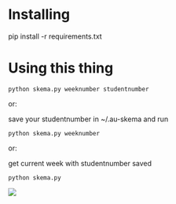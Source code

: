 # Installing
pip install -r requirements.txt

# Using this thing

```python skema.py weeknumber studentnumber```

or:

save your studentnumber in ~/.au-skema and run

```python skema.py weeknumber```

or:

get current week with studentnumber saved

```python skema.py```

![](http://c.kristian.io/image/2C1V2H0P0k19/Screen%20Shot%202012-08-21%20at%2016.52.07.png)
